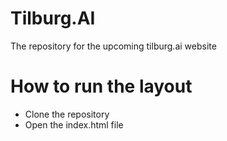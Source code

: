 # Tilburg.AI
The repository for the upcoming tilburg.ai website

# How to run the layout
- Clone the repository
- Open the index.html file
